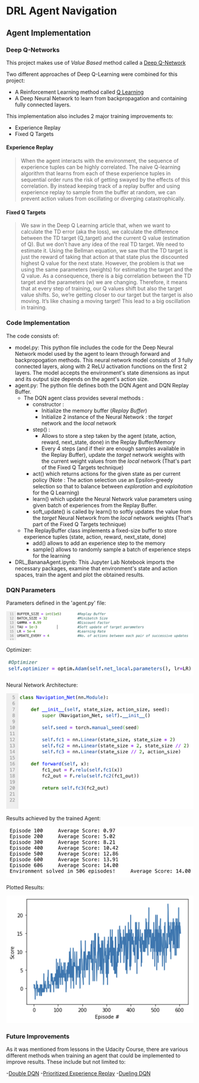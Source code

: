 # DRL Agent Navigation

## Agent Implementation

### Deep Q-Networks

This project makes use of *Value Based* method called a [Deep Q-Network](https://towardsdatascience.com/dqn-part-1-vanilla-deep-q-networks-6eb4a00febfb#:~:text=Deep%20Q%20learning%2C%20as%20published,of%20low%2Ddimensional%20feature%20vectors.)

Two different approaches of Deep Q-Learning were combined for this project:
- A Reinforcement Learning method called [Q Learning](https://en.wikipedia.org/wiki/Q-learning)
- A Deep Neural Network to learn from backpropagation and containing fully connected layers.

This implementation also includes 2 major training improvements to:
- Experience Replay 
- Fixed Q Targets

#### Experience Replay
> When the agent interacts with the environment, the sequence of experience tuples can be highly correlated. 
The naive Q-learning algorithm that learns from each of these experience tuples in sequential order runs the risk of getting 
swayed by the effects of this correlation. By instead keeping track of a replay buffer and using experience replay to sample from the buffer at random, 
we can prevent action values from oscillating or diverging catastrophically.

#### Fixed Q Targets
> We saw in the Deep Q Learning article that, when we want to calculate the TD error (aka the loss), we calculate the difference between the TD target (Q_target) 
and the current Q value (estimation of Q).
But we don’t have any idea of the real TD target. We need to estimate it. Using the Bellman equation, 
we saw that the TD target is just the reward of taking that action at that state plus the discounted 
highest Q value for the next state.
However, the problem is that we using the same parameters (weights) for estimating the target and 
the Q value. As a consequence, there is a big correlation between the TD target and the parameters 
(w) we are changing.
Therefore, it means that at every step of training, our Q values shift but also the target value shifts. 
So, we’re getting closer to our target but the target is also moving. It’s like chasing a moving target! 
This lead to a big oscillation in training.

### Code Implementation

The code consists of: 

- model.py: This python file includes the code for the Deep Neural Network model used by the agent to learn through forward and backpropogation methods.
This neural network model consists of 3 fully connected layers, along with 2 ReLU activation functions on the first 2 layers. The model accepts the environment's 
state dimensions as input and its output size depends on the agent's action size.
- agent.py: The python file defines both the DQN Agent and DQN Replay Buffer.
  - The DQN agent class provides several methods :
    - constructor : 
      - Initialize the memory buffer (*Replay Buffer*)
      - Initialize 2 instance of the Neural Network : the *target* network and the *local* network
    - step() : 
      - Allows to store a step taken by the agent (state, action, reward, next_state, done) in the Replay Buffer/Memory
      - Every 4 steps (and if their are enough samples available in the Replay Buffer), update the *target* network weights with the current weight values from the *local* network (That's part of the Fixed Q Targets technique)
    - act() which returns actions for the given state as per current policy (Note : The action selection use an Epsilon-greedy selection so that to balance between *exploration* and *exploitation* for the Q Learning)
    - learn() which update the Neural Network value parameters using given batch of experiences from the Replay Buffer. 
    - soft_update() is called by learn() to softly updates the value from the *target* Neural Network from the *local* network weights (That's part of the Fixed Q Targets technique)
  - The ReplayBuffer class implements a fixed-size buffer to store experience tuples  (state, action, reward, next_state, done) 
    - add() allows to add an experience step to the memory
    - sample() allows to randomly sample a batch of experience steps for the learning  
- DRL_BananaAgent.ipynb: This Jupyter Lab Notebook imports the necessary packages, examine that environment's state and action spaces, train the agent and plot 
the obtained results.

### DQN Parameters

Parameters defined in the 'agent.py' file:

![Parameters](images/parameters.png)

Optimizer:

![Optimizer](images/optimizer.png)

Neural Network Architecture: 

![Model Architecture](images/model_architecture.png)

Results achieved by the trained Agent:

![Results](images/results.png)

Plotted Results:

![Plot](images/plot.png)

### Future Improvements

As it was mentioned from lessons in the Udacity Course, there are various different methods when training an agent that could be implemented to improve results.
These include but not limited to:

-[Double DQN](https://arxiv.org/abs/1509.06461)
-[Prioritized Experience Replay](https://arxiv.org/abs/1511.05952)
-[Dueling DQN](https://arxiv.org/abs/1511.06581)


